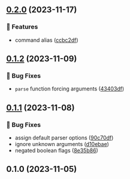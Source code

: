 

## [0.2.0](https://github.com/mrozio13pl/clittle/compare/v0.1.2...v0.2.0) (2023-11-17)


### 🌟 Features

* command alias ([ccbc2df](https://github.com/mrozio13pl/clittle/commit/ccbc2dfcc12a56ba45b9140224a7519a16728c93))

## [0.1.2](https://github.com/mrozio13pl/clittle/compare/v0.1.1...v0.1.2) (2023-11-09)


### 🐞 Bug Fixes

* `parse` function forcing arguments ([43403df](https://github.com/mrozio13pl/clittle/commit/43403df23f5204fa9436c83a6025959c90240e48))

## [0.1.1](https://github.com/mrozio13pl/clittle/compare/v0.1.0...v0.1.1) (2023-11-08)


### 🐞 Bug Fixes

* assign default parser options ([90c70df](https://github.com/mrozio13pl/clittle/commit/90c70dfca71c6df294b858e5aa8716e03dde5579))
* ignore unknown arguments ([d10ebae](https://github.com/mrozio13pl/clittle/commit/d10ebae19b9513431235b839ace9bc1313a0eca3))
* negated boolean flags ([8e35b86](https://github.com/mrozio13pl/clittle/commit/8e35b8699eb919d3bee8edc6cad5786a0add824b))

## 0.1.0 (2023-11-05)